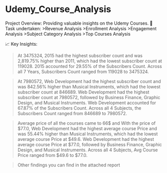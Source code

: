 # Udemy_Course_Analysis
Project Overview: Providing valuable insights on the Udemy Courses.    📌 Task undertaken:   >Revenue Analysis  >Enrollment Analysis  >Engagement Analysis  >Subject Category Analysis  >Top Courses Analysis 

📈 Key Insights:

>At 3475324, 2015 had the highest subscriber count and was 2,819.75% higher than 2011, which had the lowest subscriber count at 119028. 2015 accounted for 29.55% of the Subscribers Count. Across all 7 Years, Subscribers Count ranged from 119028 to 3475324.



>At 7980572, Web Development had the highest subscriber count and was 842.56% higher than Musical Instruments, which had the lowest subscriber count at 846689. Web Development had the highest subscriber count at 7980572, followed by Business Finance, Graphic Design, and Musical Instruments. Web Development accounted for 67.87% of the Subscribers Count. Across all 4 Subjects, the Subscribers Count ranged from 846689 to 7980572.



> Average price of all the courses came to 66$ and With the price of $77.0, Web Development had the highest average course Price and was 55.44% higher than Musical Instruments, which had the lowest average course Price at $49.6. Web Development had the highest average course Price at $77.0, followed by Business Finance, Graphic Design, and Musical Instruments. Across all 4 Subjects, Avg Course Price ranged from $49.6 to $77.0.



>Other findings you can find in the attached report

